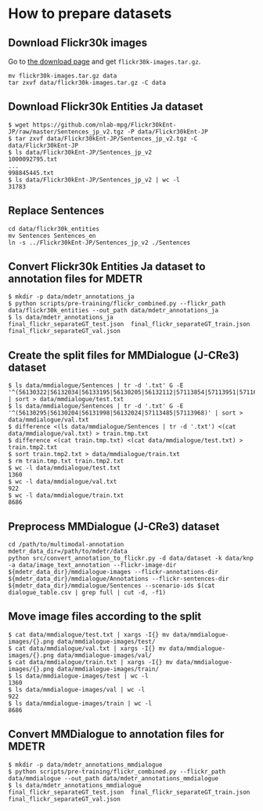 # How to prepare datasets

## Download Flickr30k images

Go to [the download page](http://shannon.cs.illinois.edu/DenotationGraph/) and get `flickr30k-images.tar.gz`.

```shell
mv flickr30k-images.tar.gz data
tar zxvf data/flickr30k-images.tar.gz -C data

```

## Download Flickr30k Entities Ja dataset

```shell
$ wget https://github.com/nlab-mpg/Flickr30kEnt-JP/raw/master/Sentences_jp_v2.tgz -P data/Flickr30kEnt-JP
$ tar zxvf data/Flickr30kEnt-JP/Sentences_jp_v2.tgz -C data/Flickr30kEnt-JP
$ ls data/Flickr30kEnt-JP/Sentences_jp_v2
1000092795.txt
...
998845445.txt
$ ls data/Flickr30kEnt-JP/Sentences_jp_v2 | wc -l
31783
```

## Replace Sentences

```shell
cd data/flickr30k_entities
mv Sentences Sentences_en
ln -s ../Flickr30kEnt-JP/Sentences_jp_v2 ./Sentences
```

## Convert Flickr30k Entities Ja dataset to annotation files for MDETR

```shell
$ mkdir -p data/mdetr_annotations_ja
$ python scripts/pre-training/flickr_combined.py --flickr_path data/flickr30k_entities --out_path data/mdetr_annotations_ja
$ ls data/mdetr_annotations_ja
final_flickr_separateGT_test.json  final_flickr_separateGT_train.json  final_flickr_separateGT_val.json
```

## Create the split files for MMDialogue (J-CRe3) dataset

```shell
$ ls data/mmdialogue/Sentences | tr -d '.txt' G -E '^(56130322|56132034|56133195|56130205|56132112|57113854|57113951|57116595|56130258)' | sort > data/mmdialogue/test.txt
$ ls data/mmdialogue/Sentences | tr -d '.txt' G -E '^(56130295|56130204|56131998|56132024|57113485|57113968)' | sort > data/mmdialogue/val.txt
$ difference <(ls data/mmdialogue/Sentences | tr -d '.txt') <(cat data/mmdialogue/val.txt) > train.tmp.txt
$ difference <(cat train.tmp.txt) <(cat data/mmdialogue/test.txt) > train.tmp2.txt
$ sort train.tmp2.txt > data/mmdialogue/train.txt
$ rm train.tmp.txt train.tmp2.txt
$ wc -l data/mmdialogue/test.txt
1360
$ wc -l data/mmdialogue/val.txt
922
$ wc -l data/mmdialogue/train.txt
8686
```

## Preprocess MMDialogue (J-CRe3) dataset

```shell
cd /path/to/multimodal-annotation
mdetr_data_dir=/path/to/mdetr/data
python src/convert_annotation_to_flickr.py -d data/dataset -k data/knp -a data/image_text_annotation --flickr-image-dir ${mdetr_data_dir}/mmdialogue-images --flickr-annotations-dir ${mdetr_data_dir}/mmdialogue/Annotations --flickr-sentences-dir ${mdetr_data_dir}/mmdialogue/Sentences --scenario-ids $(cat dialogue_table.csv | grep full | cut -d, -f1)
```

## Move image files according to the split

```shell
$ cat data/mmdialogue/test.txt | xargs -I{} mv data/mmdialogue-images/{}.png data/mmdialogue-images/test/
$ cat data/mmdialogue/val.txt | xargs -I{} mv data/mmdialogue-images/{}.png data/mmdialogue-images/val/
$ cat data/mmdialogue/train.txt | xargs -I{} mv data/mmdialogue-images/{}.png data/mmdialogue-images/train/
$ ls data/mmdialogue-images/test | wc -l
1360
$ ls data/mmdialogue-images/val | wc -l
922
$ ls data/mmdialogue-images/train | wc -l
8686
```

## Convert MMDialogue to annotation files for MDETR

```shell
$ mkdir -p data/mdetr_annotations_mmdialogue
$ python scripts/pre-training/flickr_combined.py --flickr_path data/mmdialogue --out_path data/mdetr_annotations_mmdialogue
$ ls data/mdetr_annotations_mmdialogue
final_flickr_separateGT_test.json  final_flickr_separateGT_train.json  final_flickr_separateGT_val.json
```

